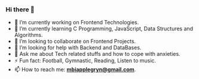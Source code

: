 ### Hi there 👋
- 🔭 I’m currently working on Frontend Technologies.
- 🌱 I’m currently learning C Programming, JavaScript, Data Structures and Algorithms.
- 👯 I’m looking to collaborate on Frontend Projects.
- 🤔 I’m looking for help with Backend and DataBases.
- 💬 Ask me about Tech related stuffs and how to cope with anxieties.
- ⚡ Fun fact: Football, Gymnastic, Reading, Listen to music.
- 📫 How to reach me: **mbiapplegryn@gmail.com**.
<!--
**KaptainCS3/KaptainCS3** is a ✨ _special_ ✨ repository because its `README.md` (this file) appears on your GitHub profile.

Here are some ideas to get you started:
- 
- 
- 😄 Pronouns: ...
-  ...
-->
